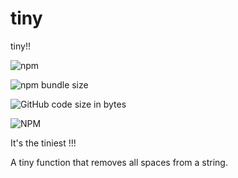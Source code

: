 # tiny

tiny!!

![npm](https://img.shields.io/npm/v/@ansal_ali/tiny.svg)

![npm bundle size](https://img.shields.io/bundlephobia/min/@ansal_ali/tiny.svg)

![GitHub code size in bytes](https://img.shields.io/github/languages/code-size/ansalibrahim/tiny.svg)

![NPM](https://img.shields.io/npm/l/@ansal_ali/tiny.svg)

It's the tiniest !!!

A tiny function that removes all spaces from a string.

